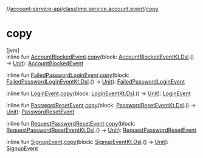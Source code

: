 //[account-service-api](../../index.md)/[classtime.service.account.event](index.md)/[copy](copy.md)

# copy

[jvm]\
inline fun [AccountBlockedEvent](-account-blocked-event/index.md).[copy](copy.md)(block: [AccountBlockedEventKt.Dsl](-account-blocked-event-kt/-dsl/index.md).() -&gt; [Unit](https://kotlinlang.org/api/latest/jvm/stdlib/kotlin/-unit/index.html)): [AccountBlockedEvent](-account-blocked-event/index.md)

inline fun [FailedPasswordLoginEvent](-failed-password-login-event/index.md).[copy](copy.md)(block: [FailedPasswordLoginEventKt.Dsl](-failed-password-login-event-kt/-dsl/index.md).() -&gt; [Unit](https://kotlinlang.org/api/latest/jvm/stdlib/kotlin/-unit/index.html)): [FailedPasswordLoginEvent](-failed-password-login-event/index.md)

inline fun [LoginEvent](-login-event/index.md).[copy](copy.md)(block: [LoginEventKt.Dsl](-login-event-kt/-dsl/index.md).() -&gt; [Unit](https://kotlinlang.org/api/latest/jvm/stdlib/kotlin/-unit/index.html)): [LoginEvent](-login-event/index.md)

inline fun [PasswordResetEvent](-password-reset-event/index.md).[copy](copy.md)(block: [PasswordResetEventKt.Dsl](-password-reset-event-kt/-dsl/index.md).() -&gt; [Unit](https://kotlinlang.org/api/latest/jvm/stdlib/kotlin/-unit/index.html)): [PasswordResetEvent](-password-reset-event/index.md)

inline fun [RequestPasswordResetEvent](-request-password-reset-event/index.md).[copy](copy.md)(block: [RequestPasswordResetEventKt.Dsl](-request-password-reset-event-kt/-dsl/index.md).() -&gt; [Unit](https://kotlinlang.org/api/latest/jvm/stdlib/kotlin/-unit/index.html)): [RequestPasswordResetEvent](-request-password-reset-event/index.md)

inline fun [SignupEvent](-signup-event/index.md).[copy](copy.md)(block: [SignupEventKt.Dsl](-signup-event-kt/-dsl/index.md).() -&gt; [Unit](https://kotlinlang.org/api/latest/jvm/stdlib/kotlin/-unit/index.html)): [SignupEvent](-signup-event/index.md)
